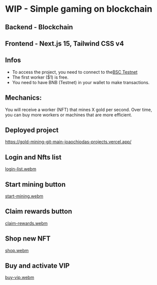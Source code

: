 # WIP - Simple gaming on blockchain

## Backend - Blockchain

## Frontend - Next.js 15, Tailwind CSS v4

## Infos
- To access the project, you need to connect to the[BSC Testnet](https://medium.com/spartanprotocol/how-to-connect-metamask-to-bsc-testnet-7d89c111ab2)
- The first worker ($1) is free.
- You need to have BNB (Testnet) in your wallet to make transactions.

## Mechanics:

You will receive a worker (NFT) that mines X gold per second. Over time, you can buy more workers or machines that are more efficient.

## Deployed project

https://gold-mining-git-main-joaochiodas-projects.vercel.app/


## Login and Nfts list 
[login-list.webm](https://github.com/user-attachments/assets/d5020cce-004f-4d94-88b6-aed003038412)

## Start mining button
[start-mining.webm](https://github.com/user-attachments/assets/42737b0f-3b74-4abc-b5a0-63e222d819c1)

## Claim rewards button
[claim-rewards.webm](https://github.com/user-attachments/assets/1518202e-e331-4ada-a528-bdb2ecd85cad)

## Shop new NFT
[shop.webm](https://github.com/user-attachments/assets/c9fc50db-d4b6-4c6f-bc22-17ff21b6a5e1)

## Buy and activate VIP
[buy-vip.webm](https://github.com/user-attachments/assets/1efd5cea-9561-4983-874c-131009ba3aa8)
